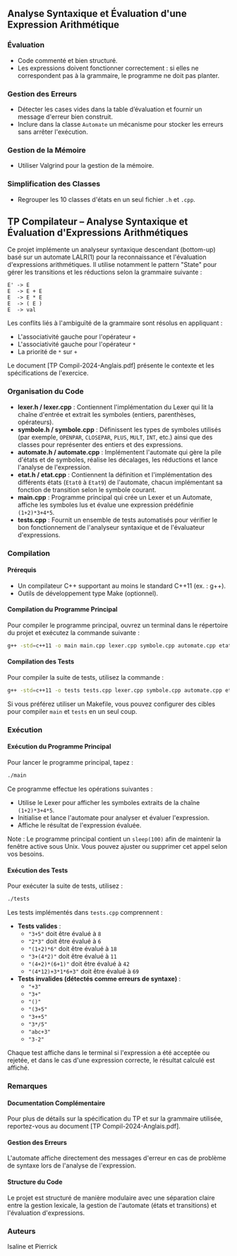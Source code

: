 ## Analyse Syntaxique et Évaluation d'une Expression Arithmétique

### Évaluation

- Code commenté et bien structuré.
- Les expressions doivent fonctionner correctement : si elles ne correspondent pas à la grammaire, le programme ne doit pas planter.

### Gestion des Erreurs

- Détecter les cases vides dans la table d’évaluation et fournir un message d'erreur bien construit.
- Inclure dans la classe `Automate` un mécanisme pour stocker les erreurs sans arrêter l'exécution.

### Gestion de la Mémoire

- Utiliser Valgrind pour la gestion de la mémoire.

### Simplification des Classes

- Regrouper les 10 classes d'états en un seul fichier `.h` et `.cpp`.

## TP Compilateur – Analyse Syntaxique et Évaluation d'Expressions Arithmétiques

Ce projet implémente un analyseur syntaxique descendant (bottom-up) basé sur un automate LALR(1) pour la reconnaissance et l'évaluation d'expressions arithmétiques. Il utilise notamment le pattern "State" pour gérer les transitions et les réductions selon la grammaire suivante :

```
E' -> E
E  -> E + E
E  -> E * E
E  -> ( E )
E  -> val
```

Les conflits liés à l'ambiguïté de la grammaire sont résolus en appliquant :

- L'associativité gauche pour l'opérateur `+`
- L'associativité gauche pour l'opérateur `*`
- La priorité de `*` sur `+`

Le document [TP Compil-2024-Anglais.pdf]​ présente le contexte et les spécifications de l'exercice.

### Organisation du Code

- **lexer.h / lexer.cpp** : Contiennent l'implémentation du Lexer qui lit la chaîne d'entrée et extrait les symboles (entiers, parenthèses, opérateurs).
- **symbole.h / symbole.cpp** : Définissent les types de symboles utilisés (par exemple, `OPENPAR`, `CLOSEPAR`, `PLUS`, `MULT`, `INT`, etc.) ainsi que des classes pour représenter des entiers et des expressions.
- **automate.h / automate.cpp** : Implémentent l'automate qui gère la pile d'états et de symboles, réalise les décalages, les réductions et lance l'analyse de l'expression.
- **etat.h / etat.cpp** : Contiennent la définition et l'implémentation des différents états (`Etat0` à `Etat9`) de l'automate, chacun implémentant sa fonction de transition selon le symbole courant.
- **main.cpp** : Programme principal qui crée un Lexer et un Automate, affiche les symboles lus et évalue une expression prédéfinie `(1+2)*3+4*5`.
- **tests.cpp** : Fournit un ensemble de tests automatisés pour vérifier le bon fonctionnement de l'analyseur syntaxique et de l'évaluateur d'expressions.

### Compilation

#### Prérequis

- Un compilateur C++ supportant au moins le standard C++11 (ex. : g++).
- Outils de développement type Make (optionnel).

#### Compilation du Programme Principal

Pour compiler le programme principal, ouvrez un terminal dans le répertoire du projet et exécutez la commande suivante :

```sh
g++ -std=c++11 -o main main.cpp lexer.cpp symbole.cpp automate.cpp etat.cpp
```

#### Compilation des Tests

Pour compiler la suite de tests, utilisez la commande :

```sh
g++ -std=c++11 -o tests tests.cpp lexer.cpp symbole.cpp automate.cpp etat.cpp
```

Si vous préférez utiliser un Makefile, vous pouvez configurer des cibles pour compiler `main` et `tests` en un seul coup.

### Exécution

#### Exécution du Programme Principal

Pour lancer le programme principal, tapez :

```sh
./main
```

Ce programme effectue les opérations suivantes :

- Utilise le Lexer pour afficher les symboles extraits de la chaîne `(1+2)*3+4*5`.
- Initialise et lance l'automate pour analyser et évaluer l'expression.
- Affiche le résultat de l'expression évaluée.

Note : Le programme principal contient un `sleep(100)` afin de maintenir la fenêtre active sous Unix. Vous pouvez ajuster ou supprimer cet appel selon vos besoins.

#### Exécution des Tests

Pour exécuter la suite de tests, utilisez :

```sh
./tests
```

Les tests implémentés dans `tests.cpp` comprennent :

- **Tests valides** :
  - `"3+5"` doit être évalué à `8`
  - `"2*3"` doit être évalué à `6`
  - `"(1+2)*6"` doit être évalué à `18`
  - `"3+(4*2)"` doit être évalué à `11`
  - `"(4+2)*(6+1)"` doit être évalué à `42`
  - `"(4*12)+3*1*6+3"` doit être évalué à `69`
- **Tests invalides (détectés comme erreurs de syntaxe)** :
  - `"+3"`
  - `"3+"`
  - `"()"`
  - `"(3+5"`
  - `"3++5"`
  - `"3*/5"`
  - `"abc+3"`
  - `"3-2"`

Chaque test affiche dans le terminal si l'expression a été acceptée ou rejetée, et dans le cas d'une expression correcte, le résultat calculé est affiché.

### Remarques

#### Documentation Complémentaire

Pour plus de détails sur la spécification du TP et sur la grammaire utilisée, reportez-vous au document [TP Compil-2024-Anglais.pdf]​.

#### Gestion des Erreurs

L'automate affiche directement des messages d'erreur en cas de problème de syntaxe lors de l'analyse de l'expression.

#### Structure du Code

Le projet est structuré de manière modulaire avec une séparation claire entre la gestion lexicale, la gestion de l'automate (états et transitions) et l'évaluation d'expressions.

### Auteurs

Isaline et Pierrick
